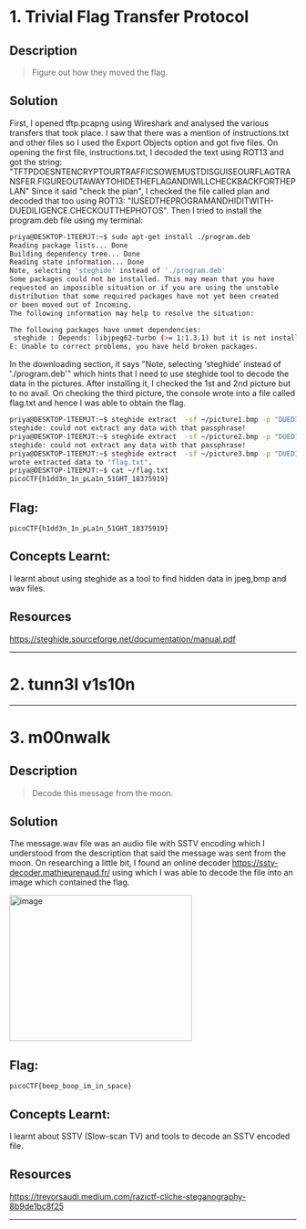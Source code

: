 # 1. Trivial Flag Transfer Protocol

## Description
> Figure out how they moved the flag.

## Solution
First, I opened tftp.pcapng using Wireshark and analysed the various transfers that took place. I saw that there was a mention of instructions.txt and other files so I used the Export Objects option and got five files.
On opening the first file, instructions.txt, I decoded the text using ROT13 and got the string:
"TFTPDOESNTENCRYPTOURTRAFFICSOWEMUSTDISGUISEOURFLAGTRANSFER.FIGUREOUTAWAYTOHIDETHEFLAGANDIWILLCHECKBACKFORTHEPLAN"
Since it said "check the plan", I checked the file called plan and decoded that too using ROT13:
"IUSEDTHEPROGRAMANDHIDITWITH-DUEDILIGENCE.CHECKOUTTHEPHOTOS". 
Then I tried to install the program.deb file using my terminal:

```bash
priya@DESKTOP-1TEEMJT:~$ sudo apt-get install ./program.deb
Reading package lists... Done
Building dependency tree... Done
Reading state information... Done
Note, selecting 'steghide' instead of './program.deb'
Some packages could not be installed. This may mean that you have
requested an impossible situation or if you are using the unstable
distribution that some required packages have not yet been created
or been moved out of Incoming.
The following information may help to resolve the situation:

The following packages have unmet dependencies:
 steghide : Depends: libjpeg62-turbo (>= 1:1.3.1) but it is not installable
E: Unable to correct problems, you have held broken packages.
```
In the downloading section, it says "Note, selecting 'steghide' instead of './program.deb'" which hints that I need to use steghide tool to decode the data in the pictures. After installing it, I checked the 1st and 2nd picture but to no avail. On checking the third picture, the console wrote into a file called flag.txt and hence I was able to obtain the flag.

```bash
priya@DESKTOP-1TEEMJT:~$ steghide extract  -sf ~/picture1.bmp -p "DUEDILIGENCE"
steghide: could not extract any data with that passphrase!
priya@DESKTOP-1TEEMJT:~$ steghide extract  -sf ~/picture2.bmp -p "DUEDILIGENCE"
steghide: could not extract any data with that passphrase!
priya@DESKTOP-1TEEMJT:~$ steghide extract  -sf ~/picture3.bmp -p "DUEDILIGENCE"
wrote extracted data to "flag.txt".
priya@DESKTOP-1TEEMJT:~$ cat ~/flag.txt
picoCTF{h1dd3n_1n_pLa1n_51GHT_18375919}
```

## Flag:
```
picoCTF{h1dd3n_1n_pLa1n_51GHT_18375919}
```
## Concepts Learnt:
I learnt about using steghide as a tool to find hidden data in jpeg,bmp and wav files.

## Resources
https://steghide.sourceforge.net/documentation/manual.pdf
***

# 2. tunn3l v1s10n

***

# 3. m00nwalk

## Description
> Decode this message from the moon.

## Solution
The message.wav file was an audio file with SSTV encoding which I understood from the description that said the message was sent from the moon. On researching a little bit, I found an online decoder <https://sstv-decoder.mathieurenaud.fr/> using which I was able to decode the file into an image which contained the flag. 

<img width="320" height="256" alt="image" src="https://github.com/user-attachments/assets/5b0d97c4-cfc9-43d7-a5db-e52d72f9fa7b" />

## Flag:
```
picoCTF{beep_boop_im_in_space}
```
## Concepts Learnt:
I learnt about SSTV (Slow-scan TV) and tools to decode an SSTV encoded file.

## Resources
https://trevorsaudi.medium.com/razictf-cliche-steganography-8b9de1bc8f25

***


